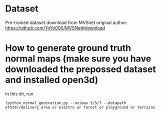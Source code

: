 # Dataset

Pre-trained dataset download from MVSnet original author: https://github.com/YoYo000/MVSNet#download

# How to generate ground truth normal maps (make sure you have downloaded the prepossed dataset and installed open3d)

In this dir, run 

```
!python normal_generation.py --nviews 3/5/7 --datapath eth3d//delivery_area or electro or forest or playground or terrains
```
